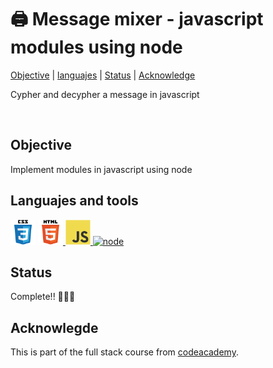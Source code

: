 # 🖨 Message mixer - javascript modules using node<br>
[Objective](#objective_h) | [languajes](#languajes_h) | [Status](#status_h) | [Acknowledge](#acknowledge_h) 

<p>Cypher and decypher a message in javascript</p><br>

<h2>Objective<a name="objective_h"></a></h2>
<p>Implement modules in javascript using node</p>


<h2>Languajes and tools<a name="languajes_h"></a></h2>
<p></p>
<a href="https://www.w3schools.com/css/" target="_blank"> <img src="https://raw.githubusercontent.com/devicons/devicon/master/icons/css3/css3-original-wordmark.svg" alt="css3" width="40" height="40"/></a> 
<a href="https://www.w3.org/html/" target="_blank"> <img src="https://raw.githubusercontent.com/devicons/devicon/master/icons/html5/html5-original-wordmark.svg" alt="html5" width="40" height="40"/> </a>
<a href="https://developer.mozilla.org/en-US/docs/Web/JavaScript" target="_blank"> <img src="https://raw.githubusercontent.com/devicons/devicon/master/icons/javascript/javascript-original.svg" alt="javascript" width="40" height="40"/> </a>
<a href="https://developer.mozilla.org/en-US/docs/Web/JavaScript" target="_blank"> <img src="https://nodejs.org/static/images/logo-hexagon-card.png" alt="node" width="40" height="40"/> </a>

<h2>Status <a name="status_h"></a></h2>
<p>Complete!! 🎉🎉🎉</p>



<h2>Acknowlegde <a name="acknowledge_h"></a></h2>
<p>This is part of the full stack course from <a href='https://www.codecademy.com/'>codeacademy</a>.</p>
